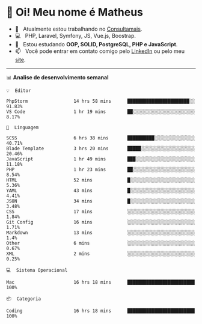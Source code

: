 # 👋 Oi! Meu nome é Matheus

- 🔭 &nbsp; Atualmente estou trabalhando no [Consultamais](https://consultamais.com.br/).
- 💻 &nbsp; PHP, Laravel, Symfony, JS, Vue.js, Boostrap.
- 🌱 &nbsp; Estou estudando **OOP, SOLID, PostgreSQL, PHP e JavaScript**.
- 📫 &nbsp; Você pode entrar em contato comigo pelo [LinkedIn](https://www.linkedin.com/in/matheuscamargoxavier/) ou pelo meu [site](https://matheuscamargo.co).

-------

📊  **Analise de desenvolvimento semanal**
```text
💡  Editor

PhpStorm                 14 hrs 58 mins      ███████████████████████░░     91.83%
VS Code                  1 hr 19 mins        ██░░░░░░░░░░░░░░░░░░░░░░░      8.17%
```
```text
💬  Linguagem

SCSS                     6 hrs 38 mins       ██████████░░░░░░░░░░░░░░░     40.71%
Blade Template           3 hrs 20 mins       █████░░░░░░░░░░░░░░░░░░░░     20.46%
JavaScript               1 hr 49 mins        ███░░░░░░░░░░░░░░░░░░░░░░     11.18%
PHP                      1 hr 23 mins        ██░░░░░░░░░░░░░░░░░░░░░░░      8.54%
HTML                     52 mins             █░░░░░░░░░░░░░░░░░░░░░░░░      5.36%
YAML                     43 mins             █░░░░░░░░░░░░░░░░░░░░░░░░      4.41%
JSON                     34 mins             █░░░░░░░░░░░░░░░░░░░░░░░░      3.48%
CSS                      17 mins             ░░░░░░░░░░░░░░░░░░░░░░░░░      1.84%
Git Config               16 mins             ░░░░░░░░░░░░░░░░░░░░░░░░░      1.71%
Markdown                 13 mins             ░░░░░░░░░░░░░░░░░░░░░░░░░       1.4%
Other                    6 mins              ░░░░░░░░░░░░░░░░░░░░░░░░░      0.67%
XML                      2 mins              ░░░░░░░░░░░░░░░░░░░░░░░░░      0.25%
```
```text
💻  Sistema Operacional

Mac                      16 hrs 18 mins      █████████████████████████       100%
```
```text
📦  Categoria

Coding                   16 hrs 18 mins      █████████████████████████       100%
```
